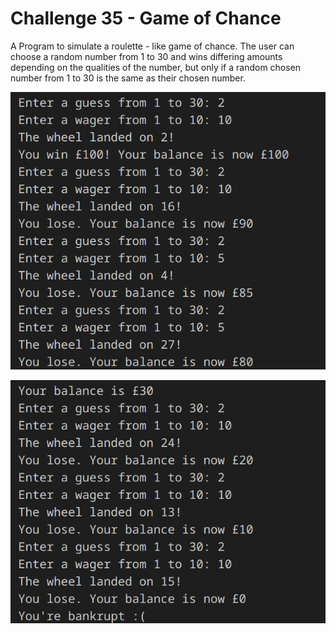 # Challenge 35 - Game of Chance

A Program to simulate a roulette - like game of chance. The user can choose a random number from 1 to 30 and wins differing amounts depending on the qualities of the number, but only if a random chosen number from 1 to 30 is the same as their chosen number.

![image](images/example.png)

![image](images/example%202.png)